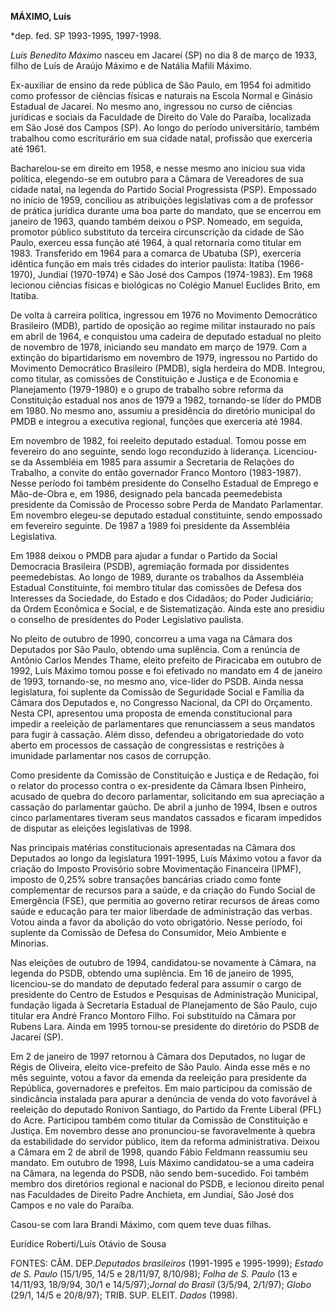 **MÁXIMO, Luís**

\*dep. fed. SP 1993-1995, 1997-1998.

*Luís Benedito Máximo* nasceu em Jacareí (SP) no dia 8 de março de 1933,
filho de Luís de Araújo Máximo e de Natália Mafili Máximo.

Ex-auxiliar de ensino da rede pública de São Paulo, em 1954 foi admitido
como professor de ciências físicas e naturais na Escola Normal e Ginásio
Estadual de Jacareí. No mesmo ano, ingressou no curso de ciências
jurídicas e sociais da Faculdade de Direito do Vale do Paraíba,
localizada em São José dos Campos (SP). Ao longo do período
universitário, também trabalhou como escriturário em sua cidade natal,
profissão que exerceria até 1961.

Bacharelou-se em direito em 1958, e nesse mesmo ano iniciou sua vida
política, elegendo-se em outubro para a Câmara de Vereadores de sua
cidade natal, na legenda do Partido Social Progressista (PSP). Empossado
no início de 1959, conciliou as atribuições legislativas com a de
professor de prática jurídica durante uma boa parte do mandato, que se
encerrou em janeiro de 1963, quando também deixou o PSP. Nomeado, em
seguida, promotor público substituto da terceira circunscrição da cidade
de São Paulo, exerceu essa função até 1964, à qual retornaria como
titular em 1983. Transferido em 1964 para a comarca de Ubatuba (SP),
exerceria idêntica função em mais três cidades do interior paulista:
Itatiba (1966-1970), Jundiaí (1970-1974) e São José dos Campos
(1974-1983). Em 1968 lecionou ciências físicas e biológicas no Colégio
Manuel Euclides Brito, em Itatiba.

De volta à carreira política, ingressou em 1976 no Movimento Democrático
Brasileiro (MDB), partido de oposição ao regime militar instaurado no
país em abril de 1964, e conquistou uma cadeira de deputado estadual no
pleito de novembro de 1978, iniciando seu mandato em março de 1979. Com
a extinção do bipartidarismo em novembro de 1979, ingressou no Partido
do Movimento Democrático Brasileiro (PMDB), sigla herdeira do MDB.
Integrou, como titular, as comissões de Constituição e Justiça e de
Economia e Planejamento (1979-1980) e o grupo de trabalho sobre reforma
da Constituição estadual nos anos de 1979 a 1982, tornando-se líder do
PMDB em 1980. No mesmo ano, assumiu a presidência do diretório municipal
do PMDB e integrou a executiva regional, funções que exerceria até 1984.

Em novembro de 1982, foi reeleito deputado estadual. Tomou posse em
fevereiro do ano seguinte, sendo logo reconduzido à liderança.
Licenciou-se da Assembléia em 1985 para assumir a Secretaria de Relações
do Trabalho, a convite do então governador Franco Montoro (1983-1987).
Nesse período foi também presidente do Conselho Estadual de Emprego e
Mão-de-Obra e, em 1986, designado pela bancada peemedebista presidente
da Comissão de Processo sobre Perda de Mandato Parlamentar. Em novembro
elegeu-se deputado estadual constituinte, sendo empossado em fevereiro
seguinte. De 1987 a 1989 foi presidente da Assembléia Legislativa.

Em 1988 deixou o PMDB para ajudar a fundar o Partido da Social
Democracia Brasileira (PSDB), agremiação formada por dissidentes
peemedebistas. Ao longo de 1989, durante os trabalhos da Assembléia
Estadual Constituinte, foi membro titular das comissões de Defesa dos
Interesses da Sociedade, do Estado e dos Cidadãos; do Poder Judiciário;
da Ordem Econômica e Social, e de Sistematização. Ainda este ano
presidiu o conselho de presidentes do Poder Legislativo paulista.

No pleito de outubro de 1990, concorreu a uma vaga na Câmara dos
Deputados por São Paulo, obtendo uma suplência. Com a renúncia de
Antônio Carlos Mendes Thame, eleito prefeito de Piracicaba em outubro de
1992, Luís Máximo tomou posse e foi efetivado no mandato em 4 de janeiro
de 1993, tornando-se, no mesmo ano, vice-líder do PSDB. Ainda nessa
legislatura, foi suplente da Comissão de Seguridade Social e Família da
Câmara dos Deputados e, no Congresso Nacional, da CPI do Orçamento.
Nesta CPI, apresentou uma proposta de emenda constitucional para impedir
a reeleição de parlamentares que renunciassem a seus mandatos para fugir
à cassação. Além disso, defendeu a obrigatoriedade do voto aberto em
processos de cassação de congressistas e restrições à imunidade
parlamentar nos casos de corrupção.

Como presidente da Comissão de Constituição e Justiça e de Redação, foi
o relator do processo contra o ex-presidente da Câmara Ibsen Pinheiro,
acusado de quebra do decoro parlamentar, solicitando em sua apreciação a
cassação do parlamentar gaúcho. De abril a junho de 1994, Ibsen e outros
cinco parlamentares tiveram seus mandatos cassados e ficaram impedidos
de disputar as eleições legislativas de 1998.

Nas principais matérias constitucionais apresentadas na Câmara dos
Deputados ao longo da legislatura 1991-1995, Luís Máximo votou a favor
da criação do Imposto Provisório sobre Movimentação Financeira (IPMF),
imposto de 0,25% sobre transações bancárias criado como fonte
complementar de recursos para a saúde, e da criação do Fundo Social de
Emergência (FSE), que permitia ao governo retirar recursos de áreas como
saúde e educação para ter maior liberdade de administração das verbas.
Votou ainda a favor da abolição do voto obrigatório. Nesse período, foi
suplente da Comissão de Defesa do Consumidor, Meio Ambiente e Minorias.

Nas eleições de outubro de 1994, candidatou-se novamente à Câmara, na
legenda do PSDB, obtendo uma suplência. Em 16 de janeiro de 1995,
licenciou-se do mandato de deputado federal para assumir o cargo de
presidente do Centro de Estudos e Pesquisas de Administração Municipal,
fundação ligada à Secretaria Estadual de Planejamento de São Paulo, cujo
titular era André Franco Montoro Filho. Foi substituído na Câmara por
Rubens Lara. Ainda em 1995 tornou-se presidente do diretório do PSDB de
Jacareí (SP).

Em 2 de janeiro de 1997 retornou à Câmara dos Deputados, no lugar de
Régis de Oliveira, eleito vice-prefeito de São Paulo. Ainda esse mês e
no mês seguinte, votou a favor da emenda da reeleição para presidente da
República, governadores e prefeitos. Em maio participou da comissão de
sindicância instalada para apurar a denúncia de venda do voto favorável
à reeleição do deputado Ronivon Santiago, do Partido da Frente Liberal
(PFL) do Acre. Participou também como titular da Comissão de
Constituição e Justiça. Em novembro desse ano pronunciou-se
favoravelmente à quebra da estabilidade do servidor público, item da
reforma administrativa. Deixou a Câmara em 2 de abril de 1998, quando
Fábio Feldmann reassumiu seu mandato. Em outubro de 1998, Luís Máximo
candidatou-se a uma cadeira na Câmara, na legenda do PSDB, não sendo
bem-sucedido. Foi também membro dos diretórios regional e nacional do
PSDB, e lecionou direito penal nas Faculdades de Direito Padre Anchieta,
em Jundiaí, São José dos Campos e no vale do Paraíba.

Casou-se com Iara Brandi Máximo, com quem teve duas filhas.

Eurídice Roberti/Luís Otávio de Sousa

FONTES: CÂM. DEP.*Deputados brasileiros* (1991-1995 e 1995-1999);
*Estado de S. Paulo* (15/1/95, 14/5 e 28/11/97, 8/10/98); *Folha de S.
Paulo* (13 e 14/11/93, 18/9/94, 30/1 e 14/5/97);*Jornal do Brasil*
(3/5/94, 2/1/97); *Globo* (29/1, 14/5 e 20/8/97); TRIB. SUP. ELEIT.
*Dados* (1998).
